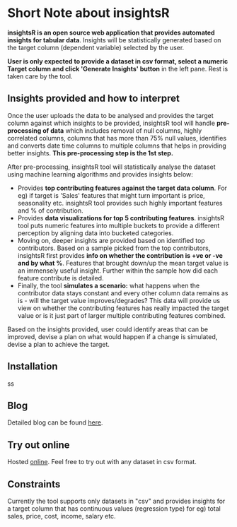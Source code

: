 # Short Note about insightsR
**insightsR is an open source web application that provides automated insights for tabular data**. Insights will be statistically generated based on the target column (dependent variable) selected by the user. 

**User is only expected to provide a dataset in csv format, select a numeric Target column and click 'Generate Insights' button** in the left pane. Rest is taken care by the tool.

## Insights provided and how to interpret

Once the user uploads the data to be analysed and provides the target column against which insights to be provided, insightsR tool will handle **pre-processing of data** which includes removal of null columns, highly correlated columns, columns that has more than 75% null values, identifies and  converts date time columns to multiple columns that helps in providing better insights. **This pre-processing step is the 1st step.**

After pre-processing, insightsR tool will statistically analyse the dataset using machine learning algorithms and provides insights below:
- Provides **top contributing features against the target data column**. For eg) if target is 'Sales' features that might turn important is price, seasonality etc.  insightsR tool provides such highly important features and % of contribution.
- Provides **data visualizations for top 5 contributing features**. insightsR tool puts numeric features into multiple buckets to provide a different perception by aligning data into bucketed categories.
- Moving on, deeper insights are provided based on identified top contributors. Based on a sample picked from the top contributors, insightsR first provides **info on whether the contribution is +ve or -ve and by what %**. Features that brought down/up the mean target value is an immensely useful insight. Further within the sample how did each feature contribute is detailed.
- Finally, the tool **simulates a scenario:** what happens when the contributor data stays constant and every other column data remains as is - will the target value improves/degrades? This data will provide us view on whether the contributing features has really impacted the target value or is it just part of larger multiple contributing features combined.

Based on the insights provided, user could identify areas that can be improved, devise a plan on what would happen if a change is simulated, devise a plan to achieve the target.

## Installation
ss

## Blog
Detailed blog can be found [here](https://medium.com/analytics-vidhya/insightsr-automated-insights-for-tabular-data-8328a67de3ed).

## Try out online
Hosted [online](https://insightsr.herokuapp.com/). Feel free to try out with any dataset in csv format.

## Constraints
Currently the tool supports only datasets in "csv" and provides insights for a target column that has continuous values (regression type) for eg) total sales, price, cost, income, salary etc.
